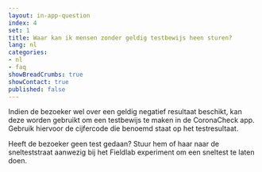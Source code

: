 ```yaml
---
layout: in-app-question
index: 4
set: 1
title: Waar kan ik mensen zonder geldig testbewijs heen sturen?
lang: nl
categories:
- nl
- faq
showBreadCrumbs: true
showContact: true
published: false
---
```

Indien de bezoeker wel over een geldig negatief resultaat beschikt, kan deze worden gebruikt om een testbewijs te maken in de CoronaCheck app. Gebruik hiervoor de cijfercode die benoemd staat op het testresultaat. 

Heeft de bezoeker geen test gedaan? Stuur hem of haar naar de snelteststraat aanwezig bij het Fieldlab experiment om een sneltest te laten doen. 
